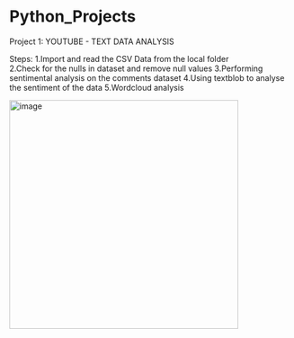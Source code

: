 # Python_Projects

Project 1: 
YOUTUBE - TEXT DATA ANALYSIS

Steps:
1.Import and read the CSV Data from the local folder           
2.Check for the nulls in dataset and remove null values
3.Performing sentimental analysis on the comments dataset
4.Using textblob to analyse the sentiment of the data
5.Wordcloud analysis

<img width="407" alt="image" src="https://github.com/user-attachments/assets/2e3220ee-a357-4fc3-978d-91d7fa541937">


